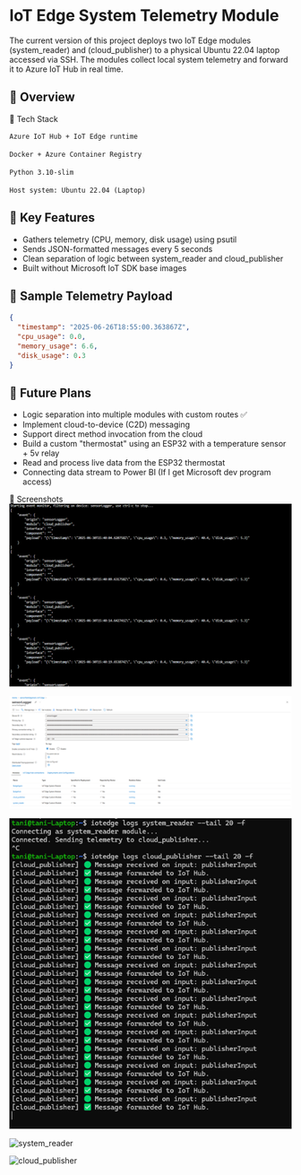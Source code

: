 # IoT Edge System Telemetry Module

The current version of this project deploys two IoT Edge modules (system_reader) and (cloud_publisher) to a physical Ubuntu 22.04 laptop accessed via SSH. The modules collect local system telemetry and forward it to Azure IoT Hub in real time.

## 📌 Overview
🔧 Tech Stack

    Azure IoT Hub + IoT Edge runtime

    Docker + Azure Container Registry

    Python 3.10-slim

    Host system: Ubuntu 22.04 (Laptop)

## 🔧 Key Features

- Gathers telemetry (CPU, memory, disk usage) using psutil
- Sends JSON-formatted messages every 5 seconds
- Clean separation of logic between system_reader and cloud_publisher
- Built without Microsoft IoT SDK base images


## 🔁 Sample Telemetry Payload
```json
{
  "timestamp": "2025-06-26T18:55:00.363867Z",
  "cpu_usage": 0.0,
  "memory_usage": 6.6,
  "disk_usage": 0.3
}
```
## 🚧 Future Plans

- Logic separation into multiple modules with custom routes ✅
- Implement cloud-to-device (C2D) messaging
- Support direct method invocation from the cloud
- Build a custom "thermostat" using an ESP32 with a temperature sensor + 5v relay
- Read and process live data from the ESP32 thermostat
- Connecting data stream to Power BI (If I get Microsoft dev program access)





📸 Screenshots
![Event Stream](/screenshots/azure-cli-stream.png)

![Device Status](/screenshots/sensorLogger-device.png)

![Module Logs](/screenshots/reader-and-publisher-logs.png)

![system_reader](/screenshots/system-reader.png)

![cloud_publisher](/screenshots/cloud-publisher.png)